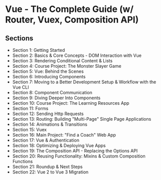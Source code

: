 # Vue - The Complete Guide (w/ Router, Vuex, Composition API)
## Sections
 - Section 1: Getting Started
 - Section 2: Basics & Core Concepts - DOM Interaction with Vue
 - Section 3: Rendering Conditional Content & Lists
 - Section 4: Course Project: The Monster Slayer Game
 - Section 5: Vue: Behind the Scenes
 - Section 6: Introducing Components
 - Section 7: Moving to a Better Development Setup & Workflow with the Vue CLI
 - Section 8: Component Communication
 - Section 9: Diving Deeper Into Components
 - Section 10: Course Project: The Learning Resources App
 - Section 11: Forms
 - Section 12: Sending Http Requests
 - Section 13: Routing: Building "Multi-Page" Single Page Applications
 - Section 14: Animations & Transitions
 - Section 15: Vuex
 - Section 16: Main Project: "Find a Coach" Web App
 - Section 17: Vue & Authentication
 - Section 18: Optimizing & Deploying Vue Apps
 - Section 19: The Composition API - Replacing the Options API
 - Section 20: Reusing Functionality: Mixins & Custom Composition Functions
 - Section 21: Roundup & Next Steps
 - Section 22: Vue 2 to Vue 3 Migration
